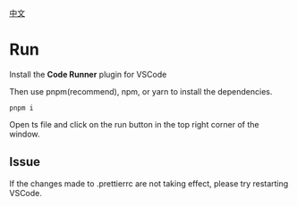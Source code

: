 [中文](./README_ZH.md)

# Run

Install the **Code Runner** plugin for VSCode

Then use pnpm(recommend), npm, or yarn to install the dependencies.

```
pnpm i
```

Open ts file and click on the run button in the top right corner of the window.

## Issue

If the changes made to .prettierrc are not taking effect, please try restarting VSCode.
